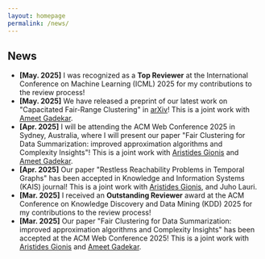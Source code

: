 ```yaml
---
layout: homepage
permalink: /news/
---
```


## News

- **[May. 2025]** I was recognized as a **Top Reviewer** at the International Conference on Machine Learning (ICML) 2025 for my contributions to the review process!
- **[May. 2025]** We have released a preprint of our latest work on "Capacitated Fair-Range Clustering" in [arXiv](https://arxiv.org/abs/2505.15905)! This is a joint work with [Ameet Gadekar](https://www.amitgadekar.in/).
- **[Apr. 2025]** I will be attending the ACM Web Conference 2025 in Sydney, Australia, where I will present our paper "Fair Clustering for Data Summarization: improved approximation algorithms and Complexity Insights"! This is a joint work with [Aristides Gionis](https://www.kth.se/profile/argioni) and [Ameet Gadekar](https://www.amitgadekar.in/).
- **[Apr. 2025]** Our paper "Restless Reachability Problems in Temporal Graphs" has been accepted in
  Knowledge and Information Systems (KAIS) journal! This is a joint work with [Aristides Gionis](https://www.kth.se/profile/argioni), and Juho Lauri.
- **[Mar. 2025]** I received an **Outstanding Reviewer** award at the ACM Conference on Knowledge Discovery and Data Mining (KDD) 2025 for my contributions to the review process!
- **[Mar. 2025]** Our paper "Fair Clustering for Data Summarization: improved approximation algorithms and Complexity Insights" has been accepted at the ACM Web Conference 2025! This is a joint work with [Aristides Gionis](https://www.kth.se/profile/argioni) and [Ameet Gadekar](https://www.amitgadekar.in/).
